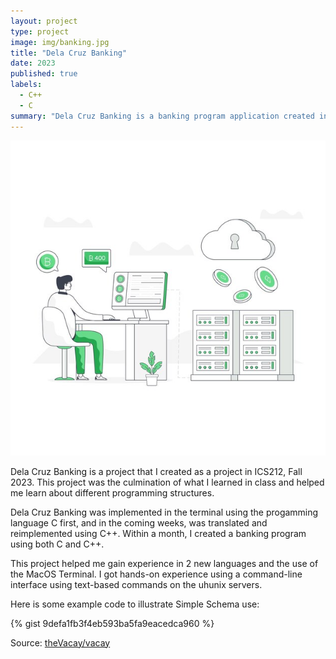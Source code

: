 ```yaml
---
layout: project
type: project
image: img/banking.jpg
title: "Dela Cruz Banking"
date: 2023
published: true
labels:
  - C++
  - C
summary: "Dela Cruz Banking is a banking program application created in ICS212."
---
```


<img class="img-fluid" src="../img/banking.jpg">

Dela Cruz Banking is a project that I created as a project in ICS212, Fall 2023. This project was the culmination of what I learned in class and helped me learn about different programming structures. 

Dela Cruz Banking was implemented in the terminal using the progamming language C first, and in the coming weeks, was translated and reimplemented using C++. Within a month, I created a banking program using both C and C++. 

This project helped me gain experience in 2 new languages and the use of the MacOS Terminal. I got hands-on experience using a command-line interface using text-based commands on the uhunix servers. 

Here is some example code to illustrate Simple Schema use:

{% gist 9defa1fb3f4eb593ba5fa9eacedca960 %}
 
Source: <a href="https://github.com/theVacay/vacay">theVacay/vacay</a>
